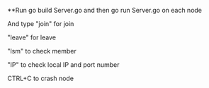 **Run go build Server.go and then go run Server.go on each node

And type "join" for join

"leave" for leave

"lsm" to check member

"IP" to check local IP and port number

CTRL+C to crash node

